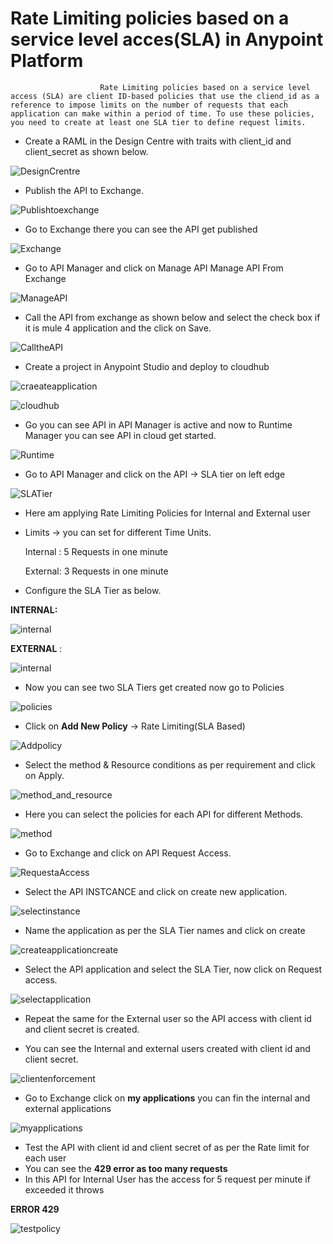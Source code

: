 # Rate Limiting policies based on a service level acces(SLA) in Anypoint Platform

                        Rate Limiting policies based on a service level access (SLA) are client ID-based policies that use the cliend_id as a reference to impose limits on the number of requests that each application can make within a period of time. To use these policies, you need to create at least one SLA tier to define request limits.

- Create a RAML in the Design Centre with traits  with client\_id and client\_secret  as shown below.

![DesignCrentre](images/DesignCrentre.png)

- Publish the API to Exchange.

![Publishtoexchange](images/Publishtoexchange.png)

- Go to Exchange there you can see the API get published
 
 
![Exchange](images/Exchange.png)



- Go to API Manager and click on Manage API Manage API From Exchange

![ManageAPI](images/ManageAPI.png)

- Call the API from exchange as shown below and select the check box if it is mule 4 application and the click on Save.

![CalltheAPI](images/CalltheAPI.png)

- Create a project in Anypoint Studio and deploy to cloudhub

![craeateapplication](images/createapplication.png)

![cloudhub](images/cloudhub.png)


- Go you can see API in API Manager is active and now to Runtime Manager you can see API in cloud get started.

 ![Runtime](images/Runtime.png)

- Go to API Manager  and click on the API &rarr; SLA tier on left edge

![SLATier](images/SLATier.png)


- Here am applying Rate Limiting Policies for Internal and External user

- Limits &rarr;  you can set for different Time Units.

    Internal : 5 Requests in one minute

    External: 3  Requests in one minute

- Configure the SLA Tier as below.

**INTERNAL:**


![internal](images/internal.png)

 

**EXTERNAL** :

![internal](images/external.png)

- Now you can see two SLA Tiers get created now go to Policies

 
![policies](images/policies.png)


- Click on **Add New Policy**  &rarr; Rate Limiting(SLA Based)

 
![Addpolicy](images/Addpolicy.png)



- Select the method &amp; Resource conditions as per requirement and click on Apply.

 ![method_and_resource](images/method_and_resource.png)

- Here you can select the policies for each API for different Methods.

![method](images/method.png)


- Go to Exchange and click on API Request Access.

 
 ![RequestaAccess](images/RequestaAccess.png)


- Select the API INSTCANCE  and click on create new application.

 
 ![selectinstance](images/selectinstance.png)



- Name the application as per the SLA Tier names and click on create

![createapplicationcreate](images/createapplicationcreate.png)


- Select the API application and select the SLA Tier, now click on Request access.

 ![selectapplication](images/selectapplication.png)

- Repeat the same for the External user so the API access with client id and client secret is created.

- You can see the Internal and external users created with client id and client secret.


![clientenforcement](images/clientenforcement.png)




- Go to Exchange click on **my applications** you can fin the internal and external applications


![myapplications](images/myapplications.png)




- Test the API with client id and client secret of  as per the Rate limit for each user
- You can see the **429 error as too many requests**
- In this API for Internal User has the access for 5 request per minute if exceeded it throws

**ERROR 429**


![testpolicy](images/testpolicy.png)

 
